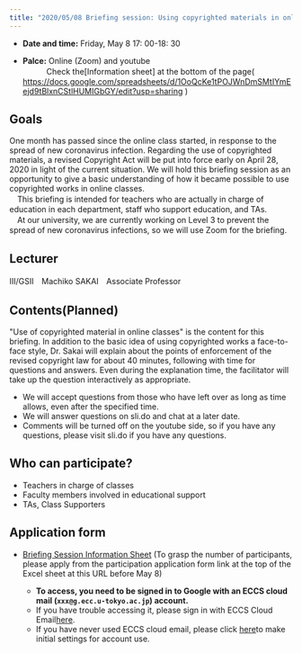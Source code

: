 ```yaml
---
title: "2020/05/08 Briefing session: Using copyrighted materials in online classes"
---
```


* **Date and time:** Friday, May 8 17: 00-18: 30

* **Palce:** Online (Zoom) and youtube  <br>
　　　Check the[Information sheet] at the bottom of the page( https://docs.google.com/spreadsheets/d/1OoQcKe1tPOJWnDmSMtIYmEejd9tBlxnCStlHUMIGbGY/edit?usp=sharing )


## Goals

One month has passed since the online class started, in response to the spread of new coronavirus infection. Regarding the use of copyrighted materials, a revised Copyright Act will be put into force early on April 28, 2020 in light of the current situation. We will hold this briefing session as an opportunity to give a basic understanding of how it became possible to use copyrighted works in online classes.<br>
　This briefing is intended for teachers who are actually in charge of education in each department, staff who support education, and TAs.<br>
　At our university, we are currently working on Level 3 to prevent the spread of new coronavirus infections, so we will use Zoom for the briefing.

## Lecturer
III/GSII　Machiko SAKAI　Associate Professor


## Contents(Planned)

"Use of copyrighted material in online classes" is the content for this briefing. In addition to the basic idea of ​​using copyrighted works a face-to-face style, Dr. Sakai will explain about the points of enforcement of the revised copyright law for about 40 minutes, following with time for questions and answers. Even during the explanation time, the facilitator will take up the question interactively as appropriate.
  * We will accept questions from those who have left over as long as time allows, even after the specified time.
  * We will answer questions on sli.do and chat at a later date.
  * Comments will be turned off on the youtube side, so if you have any questions, please visit sli.do if you have any questions.



## Who can participate?
* Teachers in charge of classes
* Faculty members involved in educational support
* TAs, Class Supporters

## Application form

* [Briefing Session Information Sheet]( https://docs.google.com/spreadsheets/d/1OoQcKe1tPOJWnDmSMtIYmEejd9tBlxnCStlHUMIGbGY/edit?usp=sharing ) (To grasp the number of participants, please apply from the participation application form link at the top of the Excel sheet at this URL before May 8)

  * **To access, you need to be signed in to Google with an ECCS cloud mail (`xxx@g.ecc.u-tokyo.ac.jp`) account.**
  * If you have trouble accessing it, please sign in with ECCS Cloud Email[here](https://mail.google.com/a/g.ecc.u-tokyo.ac.jp).
  * If you have never used ECCS cloud email, please click [here](https://hwb.ecc.u-tokyo.ac.jp/wp/literacy/email/initialize/)to make initial settings for account use.
